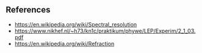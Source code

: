## References

- https://en.wikipedia.org/wiki/Spectral_resolution
- https://www.nikhef.nl/~h73/kn1c/praktikum/phywe/LEP/Experim/2_1_03.pdf
- https://en.wikipedia.org/wiki/Refraction

